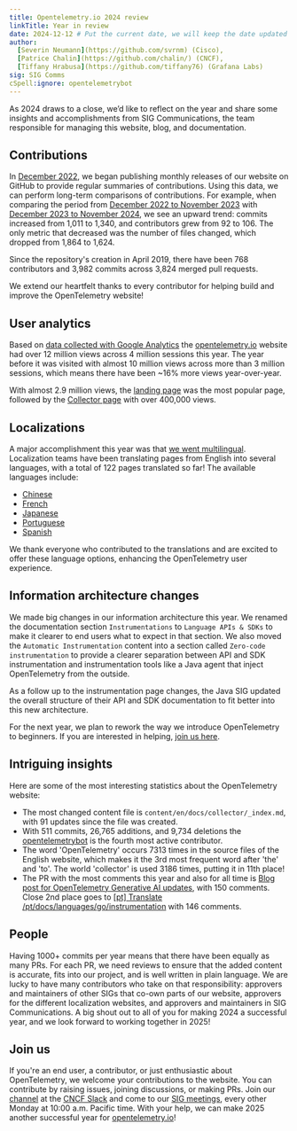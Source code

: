 ```yaml
---
title: Opentelemetry.io 2024 review
linkTitle: Year in review
date: 2024-12-12 # Put the current date, we will keep the date updated until your PR is merged
author:
  [Severin Neumann](https://github.com/svrnm) (Cisco),
  [Patrice Chalin](https://github.com/chalin/) (CNCF),
  [Tiffany Hrabusa](https://github.com/tiffany76) (Grafana Labs)
sig: SIG Comms
cSpell:ignore: opentelemetrybot
---
```


As 2024 draws to a close, we’d like to reflect on the year and share some
insights and accomplishments from SIG Communications, the team responsible for
managing this website, blog, and documentation.

## Contributions

In
[December 2022](https://github.com/open-telemetry/opentelemetry.io/releases/tag/2022.12),
we began publishing monthly releases of our website on GitHub to provide regular
summaries of contributions. Using this data, we can perform long-term
comparisons of contributions. For example, when comparing the period from
[December 2022 to November 2023](https://github.com/open-telemetry/opentelemetry.io/compare/2022.12...2023.11)
with
[December 2023 to November 2024](https://github.com/open-telemetry/opentelemetry.io/compare/2023.12...2024.11),
we see an upward trend: commits increased from 1,011 to 1,340, and contributors
grew from 92 to 106. The only metric that decreased was the number of files
changed, which dropped from 1,864 to 1,624.

Since the repository's creation in April 2019, there have been 768 contributors
and 3,982 commits across 3,824 merged pull requests.

We extend our heartfelt thanks to every contributor for helping build and
improve the OpenTelemetry website!

## User analytics

Based on
[data collected with Google Analytics](https://lookerstudio.google.com/s/tSTKxK1ECeU)
the [opentelemetry.io](/) website had over 12 million views across 4 million
sessions this year. The year before it was visited with almost 10 million views
across more than 3 million sessions, which means there have been ~16% more views
year-over-year.

With almost 2.9 million views, the [landing page](/) was the most popular page,
followed by the [Collector page](/docs/collector) with over 400,000 views.

## Localizations

A major accomplishment this year was that [we went multilingual](/blog/2024/docs-localized/). Localization teams have been translating pages from English into several languages, with a total of 122 pages translated so far! The available languages include:

- [Chinese](/zh)  
- [French](/fr)  
- [Japanese](/ja)  
- [Portuguese](/pt)  
- [Spanish](/es)  

We thank everyone who contributed to the translations and are excited to offer these language options, enhancing the OpenTelemetry user experience.

## Information architecture changes

We made big changes in our information architecture this year. We
renamed the documentation section `Instrumentations` to `Language APIs & SDKs`
to make it clearer to end users what to expect in that section. We also moved the `Automatic Instrumentation` content into a section called
`Zero-code instrumentation` to provide a clearer separation between API
and SDK instrumentation and instrumentation tools like a Java agent
that inject OpenTelemetry from the outside.

As a follow up to the instrumentation page changes, the Java SIG updated the overall structure of
their API and SDK documentation to fit better into this new architecture.

For the next year, we plan to rework the way we introduce OpenTelemetry to
beginners. If you are interested in helping, [join us here](https://github.com/open-telemetry/community/pull/2427/).

## Intriguing insights

Here are some of the most interesting statistics about the OpenTelemetry website:

- The most changed content file is `content/en/docs/collector/_index.md`, with 91
  updates since the file was created.
- With 511 commits, 26,765 additions, and 9,734 deletions the
  [opentelemetrybot](https://github.com/opentelemetrybot) is the fourth most
  active contributor.
- The word 'OpenTelemetry' occurs 7313 times in the source files of the English
  website, which makes it the 3rd most frequent word after 'the' and
  'to'. The world 'collector' is used 3186 times, putting it in 11th place!
- The PR with the most comments this year and also for all time is
  [Blog post for OpenTelemetry Generative AI updates](https://github.com/open-telemetry/opentelemetry.io/pull/5575),
  with 150 comments. Close 2nd place goes to
  [[pt] Translate /pt/docs/languages/go/instrumentation](https://github.com/open-telemetry/opentelemetry.io/pull/5380)
  with 146 comments.

## People

Having 1000+ commits per year means that there have been equally as many PRs. For
each PR, we need reviews to ensure that the added content is accurate, fits into our
project, and is well written in plain language. We are lucky to have
many contributors who take on that responsibility: approvers
and maintainers of other SIGs that co-own parts of our website, approvers
for the different localization websites, and approvers and maintainers in SIG
Communications. A big shout out to all of you for making 2024 a successful
year, and we look forward to working together in 2025!

## Join us

If you're an end user, a contributor, or just enthusiastic about OpenTelemetry, we welcome your contributions to the website. You can contribute by raising issues, joining discussions, or making PRs. Join our [channel](https://cloud-native.slack.com/archives/C02UN96HZH6) at the [CNCF Slack](https://slack.cncf.io/) and come to our [SIG meetings](https://docs.google.com/document/d/1wW0jLldwXN8Nptq2xmgETGbGn9eWP8fitvD5njM-xZY), every other Monday at 10:00 a.m. Pacific time. With your help, we can make 2025 another successful year for [opentelemetry.io](https://opentelemetry.io/)!

